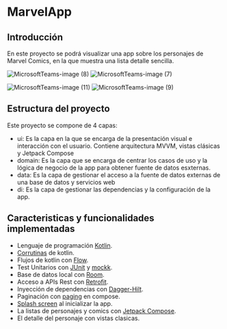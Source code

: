 # MarvelApp

## Introducción

En este proyecto se podrá visualizar una app sobre los personajes de Marvel Comics, en la que muestra una lista detalle sencilla.

![MicrosoftTeams-image (8)](https://github.com/marta1196/MarvelApp/assets/34567942/6a855f6e-d829-40b9-8e80-ad18f2298a97) ![MicrosoftTeams-image (7)](https://github.com/marta1196/MarvelApp/assets/34567942/7b3fd9ab-bf01-40c9-ba4d-28d011f661c7) 

![MicrosoftTeams-image (11)](https://github.com/marta1196/MarvelApp/assets/34567942/fd9c969c-0d13-4a45-8d5a-fed1bbfd6e30) ![MicrosoftTeams-image (9)](https://github.com/marta1196/MarvelApp/assets/34567942/9cfd1d95-ae1a-4672-8251-b675abf59fe4)



## Estructura del proyecto

Este proyecto se compone de 4 capas:

- ui: Es la capa en la que se encarga de la presentación visual e interacción con el usuario. Contiene arquitectura MVVM, vistas clásicas y Jetpack Compose 
- domain: Es la capa que se encarga de centrar los casos de uso y la lógica de negocio de la app para obtener fuente de datos esxternas.
- data: Es la capa de gestionar el acceso a la fuente de datos externas de una base de datos y servicios web
- di: Es la capa de gestionar las dependencias y la configuración de la app.

## Caracteristicas y funcionalidades implementadas
- Lenguaje de programación [Kotlin](https://kotlinlang.org).
- [Corrutinas](https://developer.android.com/kotlin/coroutines?hl=es-419) de kotlin.
- Flujos de kotlin con [Flow](https://developer.android.com/kotlin/flow?hl=es-419).
- Test Unitarios con [JUnit](https://junit.org/junit4/) y [mockk](https://mockk.io).
- Base de datos local con [Room](https://developer.android.com/training/data-storage/room?hl=es-419).
- Acceso a APIs Rest con [Retrofit](https://square.github.io/retrofit/).
- Inyección de dependencias con [Dagger-Hilt](https://developer.android.com/training/dependency-injection/hilt-android?hl=es-419).
- Paginación con [paging](https://developer.android.com/topic/libraries/architecture/paging/v3-overview?hl=es-419) en compose.
- [Splash screen](https://developer.android.com/develop/ui/views/launch/splash-screen) al inicializar la app.
- La listas de personajes y comics con [Jetpack Compose](https://developer.android.com/jetpack/compose?hl=es-419).
- El detalle del personaje con vistas clasicas.
